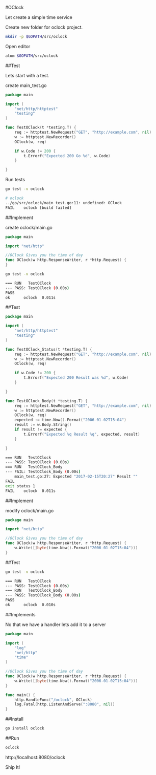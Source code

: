 #OClock

Let create a simple time service

Create new folder for oclock project.

```bash
mkdir -p $GOPATH/src/oclock
```
Open editor

```bash
atom $GOPATH/src/oclock
```

##Test

Lets start with a test.

create main_test.go

```go
package main

import (
	"net/http/httptest"
	"testing"
)

func TestOClock(t *testing.T) {
	req := httptest.NewRequest("GET", "http://example.com", nil)
	w := httptest.NewRecorder()
	OClock(w, req)

	if w.Code != 200 {
		t.Errorf("Expected 200 Go %d", w.Code)
	}

}
```

Run tests

```bash
go test -v oclock
```

```bash
# oclock
../go/src/oclock/main_test.go:11: undefined: OClock
FAIL	oclock [build failed]
```

##Implement

create oclock/main.go

```go
package main

import "net/http"

//OClock Gives you the time of day
func OClock(w http.ResponseWriter, r *http.Request) {
}
```

```bash
go test -v oclock
```

```bash
=== RUN   TestOClock
--- PASS: TestOClock (0.00s)
PASS
ok  	oclock	0.011s
```

##Test

```go
package main

import (
	"net/http/httptest"
	"testing"
)

func TestOClock_Status(t *testing.T) {
	req := httptest.NewRequest("GET", "http://example.com", nil)
	w := httptest.NewRecorder()
	OClock(w, req)

	if w.Code != 200 {
		t.Errorf("Expected 200 Result was %d", w.Code)
	}

}

func TestOClock_Body(t *testing.T) {
	req := httptest.NewRequest("GET", "http://example.com", nil)
	w := httptest.NewRecorder()
	OClock(w, req)
	expected := time.Now().Format("2006-01-02T15:04")
	result := w.Body.String()
	if result != expected {
		t.Errorf("Expected %q Result %q", expected, result)
	}

}

```

```bash
=== RUN   TestOClock
--- PASS: TestOClock (0.00s)
=== RUN   TestOClock_Body
--- FAIL: TestOClock_Body (0.00s)
	main_test.go:27: Expected "2017-02-15T20:27" Result ""
FAIL
exit status 1
FAIL	oclock	0.011s
```

##Implement

modify oclock/main.go

```go
package main

import "net/http"

//OClock Gives you the time of day
func OClock(w http.ResponseWriter, r *http.Request) {
	w.Write([]byte(time.Now().Format("2006-01-02T15:04")))
}
```

##Test

```bash
go test -v oclock
```

```bash
=== RUN   TestOClock
--- PASS: TestOClock (0.00s)
=== RUN   TestOClock_Body
--- PASS: TestOClock_Body (0.00s)
PASS
ok  	oclock	0.010s
```

##Implements

No that we have a handler lets add it to a server

```go
package main

import (
	"log"
	"net/http"
	"time"
)

//OClock Gives you the time of day
func OClock(w http.ResponseWriter, r *http.Request) {
	w.Write([]byte(time.Now().Format("2006-01-02T15:04")))
}

func main() {
	http.HandleFunc("/oclock", OClock)
	log.Fatal(http.ListenAndServe(":8080", nil))
}
```


##Install

```bash
go install oclock
```

##Run

```bash
oclock
```

http://localhost:8080/oclock

Ship It!
